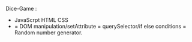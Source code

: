 Dice-Game :


- JavaScrpt HTML CSS
- = DOM manipulation/setAttribute = querySelector/if else conditions = Random number generator.



